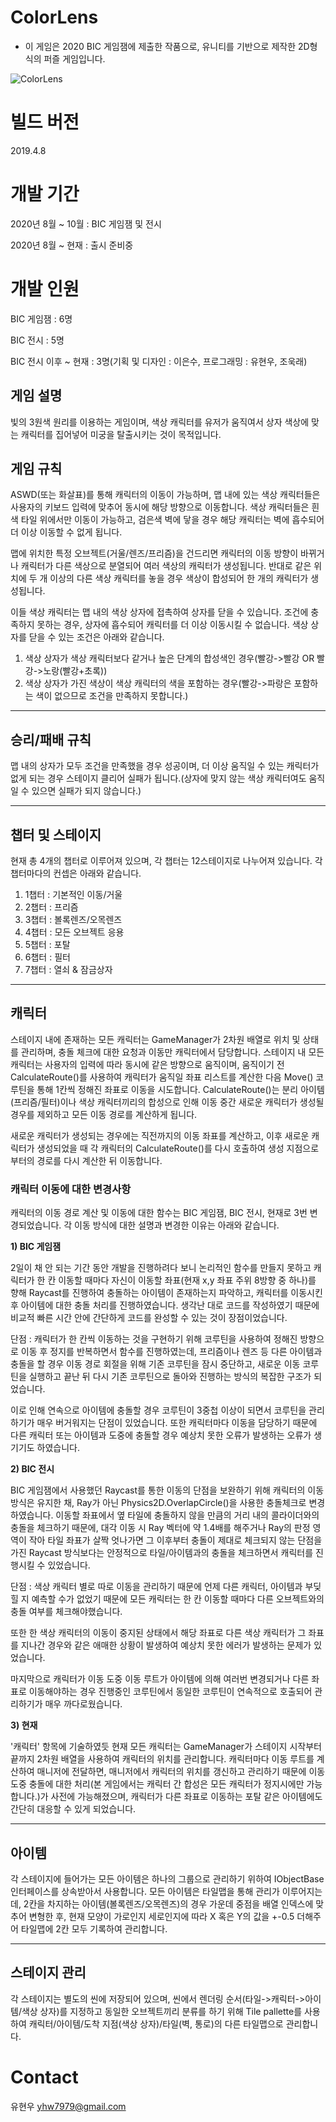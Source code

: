 # ColorLens
- 이 게임은 2020 BIC 게임잼에 제출한 작품으로, 유니티를 기반으로 제작한 2D형식의 퍼즐 게임입니다.

![ColorLens](https://s3.us-west-2.amazonaws.com/secure.notion-static.com/9e75f917-8ee3-47f3-a1d2-210a01c87e02/b2de04cb831c7e8a.png?X-Amz-Algorithm=AWS4-HMAC-SHA256&X-Amz-Credential=AKIAT73L2G45O3KS52Y5%2F20210327%2Fus-west-2%2Fs3%2Faws4_request&X-Amz-Date=20210327T160324Z&X-Amz-Expires=86400&X-Amz-Signature=8cd9c39b7c1ec26451810a93f946edbc8f80ef72ed0bc03e461e25c107e1c3fe&X-Amz-SignedHeaders=host&response-content-disposition=filename%20%3D%22b2de04cb831c7e8a.png%22)

# 빌드 버전

2019.4.8

# 개발 기간

2020년 8월 ~ 10월 : BIC 게임잼 및 전시

2020년 8월 ~ 현재 : 출시 준비중

# 개발 인원

BIC 게임잼 : 6명

BIC 전시 : 5명

BIC 전시 이후 ~ 현재 : 3명(기획 및 디자인 : 이은수, 프로그래밍 : 유현우, 조욱래)

## 게임 설명
빛의 3원색 원리를 이용하는 게임이며, 색상 캐릭터를 유저가 움직여서 상자 색상에 맞는 캐릭터를 집어넣어 미궁을 탈출시키는 것이 목적입니다. 

## 게임 규칙
ASWD(또는 화살표)를 통해 캐릭터의 이동이 가능하며, 맵 내에 있는 색상 캐릭터들은 사용자의 키보드 입력에 맞추어 동시에 해당 방향으로 이동합니다. 
색상 캐릭터들은 흰색 타일 위에서만 이동이 가능하고, 검은색 벽에 닿을 경우 해당 캐릭터는 벽에 흡수되어 더 이상 이동할 수 없게 됩니다.

맵에 위치한 특정 오브젝트(거울/렌즈/프리즘)을 건드리면 캐릭터의 이동 방향이 바뀌거나 캐릭터가 다른 색상으로 분열되어 여러 색상의 캐릭터가 생성됩니다.
반대로 같은 위치에 두 개 이상의 다른 색상 캐릭터를 놓을 경우 색상이 합성되어 한 개의 캐릭터가 생성됩니다.

이들 색상 캐릭터는 맵 내의 색상 상자에 접촉하여 상자를 닫을 수 있습니다. 조건에 충족하지 못하는 경우, 상자에 흡수되어 캐릭터를 더 이상 이동시킬 수 없습니다. 색상 상자를 닫을 수 있는 조건은 아래와 같습니다.

1. 색상 상자가 색상 캐릭터보다 같거나 높은 단계의 합성색인 경우(빨강->빨강 OR 빨강->노랑(빨강+초록))
2. 색상 상자가 가진 색상이 색상 캐릭터의 색을 포함하는 경우(빨강->파랑은 포함하는 색이 없으므로 조건을 만족하지 못합니다.)

* * *

## 승리/패배 규칙

맵 내의 상자가 모두 조건을 만족했을 경우 성공이며, 더 이상 움직일 수 있는 캐릭터가 없게 되는 경우 스테이지 클리어 실패가 됩니다.(상자에 맞지 않는 색상 캐릭터여도 움직일 수 있으면 실패가 되지 않습니다.)

* * *

## 챕터 및 스테이지
현재 총 4개의 챕터로 이루어져 있으며, 각 챕터는 12스테이지로 나누어져 있습니다. 각 챕터마다의 컨셉은 아래와 같습니다.

1) 1챕터 : 기본적인 이동/거울
2) 2챕터 : 프리즘
3) 3챕터 : 볼록렌즈/오목렌즈
4) 4챕터 : 모든 오브젝트 응용
5) 5챕터 : 포탈
6) 6챕터 : 필터
7) 7챕터 : 열쇠 & 잠금상자

* * *

## 캐릭터

스테이지 내에 존재하는 모든 캐릭터는 GameManager가 2차원 배열로 위치 및 상태를 관리하며, 충돌 체크에 대한 요청과 이동만 캐릭터에서 담당합니다. 스테이지 내 모든 캐릭터는 사용자의 입력에 따라 
동시에 같은 방향으로 움직이며, 움직이기 전 CalculateRoute()를 사용하여 캐릭터가 움직일 좌표 리스트를 계산한 다음 Move() 코루틴을 통해 1칸씩 정해진 좌표로 이동을 시도합니다. CalculateRoute()는 분리 아이템(프리즘/필터)이나 색상 캐릭터끼리의 합성으로 인해 이동 중간 새로운 캐릭터가 생성될 경우를 제외하고 모든 이동 경로를 계산하게 됩니다.

새로운 캐릭터가 생성되는 경우에는 직전까지의 이동 좌표를 계산하고, 이후 새로운 캐릭터가 생성되었을 때 각 캐릭터의 CalculateRoute()를 다시 호출하여 생성 지점으로부터의 경로를 다시 계산한 뒤 이동합니다.

### 캐릭터 이동에 대한 변경사항

캐릭터의 이동 경로 계산 및 이동에 대한 함수는 BIC 게임잼, BIC 전시, 현재로 3번 변경되었습니다. 각 이동 방식에 대한 설명과 변경한 이유는 아래와 같습니다.

**1) BIC 게임잼**

2일이 채 안 되는 기간 동안 개발을 진행하려다 보니 논리적인 함수를 만들지 못하고 캐릭터가 한 칸 이동할 때마다 자신이 이동할 좌표(현재 x,y 좌표 주위 8방향 중 하나)를 향해 Raycast를 진행하여 충돌하는 아이템이 존재하는지 파악하고, 캐릭터를 이동시킨 후 아이템에 대한 충돌 처리를 진행하였습니다. 생각난 대로 코드를 작성하였기 때문에 비교적 빠른 시간 안에 간단하게 코드를 완성할 수 있는 것이 장점이었습니다.

단점 : 캐릭터가 한 칸씩 이동하는 것을 구현하기 위해 코루틴을 사용하여 정해진 방향으로 이동 후 정지를 반복하면서 함수를 진행하였는데, 프리즘이나 렌즈 등 다른 아이템과 충돌을 할 경우 이동 경로 회절을 위해 기존 코루틴을 잠시 중단하고, 새로운 이동 코루틴을 실행하고 끝난 뒤 다시 기존 코루틴으로 돌아와 진행하는 방식의 복잡한 구조가 되었습니다. 

이로 인해 연속으로 아이템에 충돌할 경우 코루틴이 3중첩 이상이 되면서 코루틴을 관리하기가 매우 버거워지는 단점이 있었습니다. 또한 캐릭터마다 이동을 담당하기 때문에 다른 캐릭터 또는 아이템과 도중에 충돌할 경우 예상치 못한 오류가 발생하는 오류가 생기기도 하였습니다.

**2) BIC 전시**

BIC 게임잼에서 사용했던 Raycast를 통한 이동의 단점을 보완하기 위해 캐릭터의 이동 방식은 유지한 채, Ray가 아닌 Physics2D.OverlapCircle()을 사용한 충돌체크로 변경하였습니다. 이동할 좌표에서 옆 타일에 충돌하지 않을 만큼의 거리 내의 콜라이더와의 충돌을 체크하기 때문에, 대각 이동 시 Ray 벡터에 약 1.4배를 해주거나 Ray의 판정 영역이 작아 타일 좌표가 살짝 엇나가면 그 이후부터 충돌이 제대로 체크되지 않는 단점을 가진 Raycast 방식보다는 안정적으로 타일/아이템과의 충돌을 체크하면서 캐릭터를 진행시킬 수 있었습니다.

단점 : 색상 캐릭터 별로 따로 이동을 관리하기 때문에 언제 다른 캐릭터, 아이템과 부딪힐 지 예측할 수가 없었기 때문에 모든 캐릭터는 한 칸 이동할 때마다 다른 오브젝트와의 충돌 여부를 체크해야했습니다. 

또한 한 색상 캐릭터의 이동이 중지된 상태에서 해당 좌표로 다른 색상 캐릭터가 그 좌표를 지나간 경우와 같은 애매한 상황이 발생하여 예상치 못한 에러가 발생하는 문제가 있었습니다. 

마지막으로 캐릭터가 이동 도중 이동 루트가 아이템에 의해 여러번 변경되거나 다른 좌표로 이동해야하는 경우 진행중인 코루틴에서 동일한 코루틴이 연속적으로 호출되어 관리하기가 매우 까다로웠습니다.

**3) 현재**

'캐릭터' 항목에 기술하였듯 현재 모든 캐릭터는 GameManager가 스테이지 시작부터 끝까지 2차원 배열을 사용하여 캐릭터의 위치를 관리합니다. 캐릭터마다 이동 루트를 계산하여 매니저에 전달하면, 매니저에서 캐릭터의 위치를 갱신하고 관리하기 때문에 이동 도중 충돌에 대한 처리(본 게임에서는 캐릭터 간 합성은 모든 캐릭터가 정지시에만 가능합니다.)가 사전에 가능해졌으며, 캐릭터가 다른 좌표로 이동하는 포탈 같은 아이템에도 간단히 대응할 수 있게 되었습니다. 

* * *

## 아이템

각 스테이지에 들어가는 모든 아이템은 하나의 그룹으로 관리하기 위하여 IObjectBase 인터페이스를 상속받아서 사용합니다. 모든 아이템은 타일맵을 통해 관리가 이루어지는데, 2칸을 차지하는 아이템(볼록렌즈/오목렌즈)의 경우 가운데 중점을 배열 인덱스에 맞추어 변형한 후, 현재 모양이 가로인지 세로인지에 따라 X 혹은 Y의 값을 +-0.5 더해주어 타일맵에 2칸 모두 기록하여 관리합니다. 

* * *

## 스테이지 관리

각 스테이지는 별도의 씬에 저장되어 있으며, 씬에서 렌더링 순서(타일->캐릭터->아이템/색상 상자)를 지정하고 동일한 오브젝트끼리 분류를 하기 위해 Tile pallette를 사용하여 캐릭터/아이템/도착 지점(색상 상자)/타일(벽, 통로)의 다른 타일맵으로 관리합니다. 


# Contact
유현우 yhw7979@gmail.com
